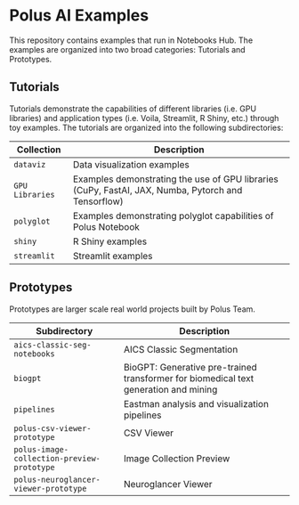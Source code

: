# Polus AI Examples

This repository contains examples that run in Notebooks Hub. The examples are organized into two broad categories: Tutorials and Prototypes.

## Tutorials

Tutorials demonstrate the capabilities of different libraries (i.e. GPU libraries) and application types (i.e. Voila, Streamlit, R Shiny, etc.) through toy examples. The tutorials are organized into the following subdirectories:

| Collection      | Description                                                                                        |
| --------------- | -------------------------------------------------------------------------------------------------- |
| `dataviz`       | Data visualization examples                                                                        |
| `GPU Libraries` | Examples demonstrating the use of GPU libraries (CuPy, FastAI, JAX, Numba, Pytorch and Tensorflow) |
| `polyglot`      | Examples demonstrating polyglot capabilities of Polus Notebook                                     |
| `shiny`         | R Shiny examples                                                                                   |
| `streamlit`     | Streamlit examples                                                                                 |


## Prototypes

Prototypes are larger scale real world projects built by Polus Team.

| Subdirectory                               | Description                                                                          |
| ------------------------------------------ | ------------------------------------------------------------------------------------ |
| `aics-classic-seg-notebooks`               | AICS Classic Segmentation                                                            |
| `biogpt`                                   | BioGPT: Generative pre-trained transformer for biomedical text generation and mining |
| `pipelines`                                | Eastman analysis and visualization pipelines                                         |
| `polus-csv-viewer-prototype`               | CSV Viewer                                                                           |
| `polus-image-collection-preview-prototype` | Image Collection Preview                                                             |
| `polus-neuroglancer-viewer-prototype`      | Neuroglancer Viewer                                                                  |
